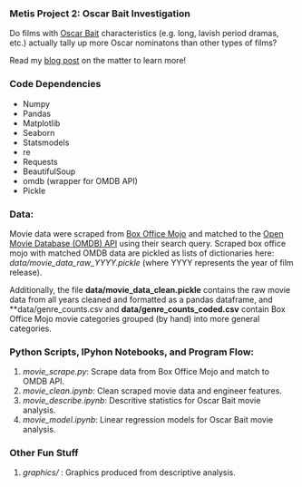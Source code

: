 ### Metis Project 2: Oscar Bait Investigation

Do films with [Oscar Bait](https://en.wikipedia.org/wiki/Oscar_bait) characteristics (e.g. long, lavish period dramas, etc.) actually tally up more Oscar nominatons than other types of films? 

Read my [blog post](http://www.huguedata.com/2016/04/28/oscar-bait-a-scientific-investigation/) on the matter to learn more!


### Code Dependencies
* Numpy
* Pandas
* Matplotlib
* Seaborn
* Statsmodels
* re
* Requests
* BeautifulSoup
* omdb (wrapper for OMDB API)
* Pickle


### Data:
Movie data were scraped from [Box Office Mojo](http://www.boxofficemojo.com/) and matched to the [Open Movie Database (OMDB) API](http://www.omdbapi.com/) using their search query. Scraped box office mojo with matched OMDB data are pickled as lists of dictionaries here: *data/movie_data_raw_YYYY.pickle* (where YYYY represents the year of film release).

Additionally, the file **data/movie_data_clean.pickle** contains the raw movie data from all years cleaned and formatted as a pandas dataframe, and **data/genre_counts.csv and **data/genre_counts_coded.csv** contain Box Office Mojo movie categories grouped (by hand) into more general categories.


### Python Scripts, IPyhon Notebooks, and Program Flow:
1. *movie_scrape.py*: Scrape data from Box Office Mojo and match to OMDB API.
2. *movie_clean.ipynb*: Clean scraped movie data and engineer features.
3. *movie_describe.ipynb*: Descritive statistics for Oscar Bait movie analysis.
4. *movie_model.ipynb*: Linear regression models for Oscar Bait movie analysis.

### Other Fun Stuff
1. *graphics/* : Graphics produced from descriptive analysis.